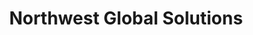 ---
title: "Northwest Global Solutions"
url: /malaba-town-council/northwest-global-solutions/
shop: supermarket
---